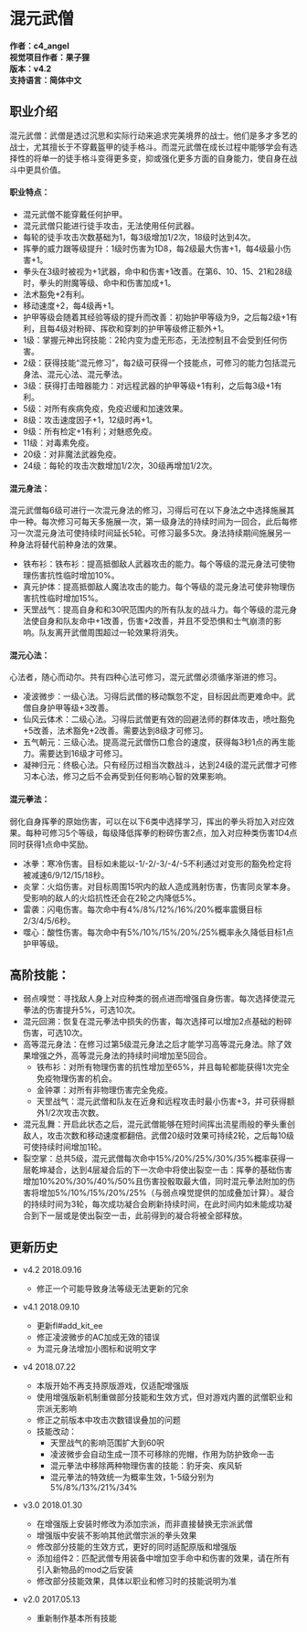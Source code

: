 # 混元武僧

**作者：c4_angel**  
**视觉项目作者：果子狸**  
**版本：v4.2**  
**支持语言：简体中文**

## 职业介绍
混元武僧：武僧是透过沉思和实际行动来追求完美境界的战士。他们是多才多艺的战士，尤其擅长于不穿戴盔甲的徒手格斗。而混元武僧在成长过程中能够学会有选择性的将单一的徒手格斗变得更多变，抑或强化更多方面的自身能力，使自身在战斗中更具价值。

#### 职业特点：
- 混元武僧不能穿戴任何护甲。
- 混元武僧只能进行徒手攻击，无法使用任何武器。
- 每轮的徒手攻击次数基础为1，每3级增加1/2次，18级时达到4次。
- 挥拳的威力跟等级提升：1级时伤害为1D8，每2级最大伤害+1，每4级最小伤害+1。
- 拳头在3级时被视为+1武器，命中和伤害+1改善。在第6、10、15、21和28级时，拳头的附魔等级、命中和伤害加成+1。
- 法术豁免+2有利。
- 移动速度+2，每4级再+1。
- 护甲等级会随着其经验等级的提升而改善：初始护甲等级为9，之后每2级+1有利，且每4级对粉碎、挥砍和穿刺的护甲等级修正额外+1。
- 1级：掌握元神出窍技能：2轮内变为虚无形态，无法控制且不会受到任何伤害。
- 2级：获得技能“混元修习”，每2级可获得一个技能点，可修习的能力包括混元身法、混元心法、混元拳法。
- 3级：获得打击暗器能力：对远程武器的护甲等级+1有利，之后每3级+1有利。
- 5级：对所有疾病免疫，免疫迟缓和加速效果。
- 8级：攻击速度因子+1，12级时再+1。
- 9级：所有检定+1有利；对魅惑免疫。
- 11级：对毒素免疫。
- 20级：对非魔法武器免疫。
- 24级：每轮的攻击次数增加1/2次，30级再增加1/2次。

#### 混元身法：
混元武僧每6级可进行一次混元身法的修习，习得后可在以下身法之中选择施展其中一种。每次修习可每天多施展一次，第一级身法的持续时间为一回合，此后每修习一次混元身法可使持续时间延长5轮。可修习最多5次。身法持续期间施展另一种身法将替代前种身法的效果。
- 铁布衫：铁布衫：提高抵御敌人武器攻击的能力。每个等级的混元身法可使物理伤害抗性临时增加10%。
- 真元护体：提高抵御敌人魔法攻击的能力。每个等级的混元身法可使非物理伤害抗性临时增加15%。
- 天罡战气：提高自身和和30呎范围内的所有队友的战斗力。每个等级的混元身法使自身和队友命中+1改善，伤害+2改善，并且不受恐惧和士气崩溃的影响。队友离开武僧周围超过一轮效果将消失。

#### 混元心法：
心法者，随心而动尔。共有四种心法可修习，混元武僧必须循序渐进的修习。
- 凌波微步：一级心法。习得后武僧的移动飘忽不定，目标因此而更难命中。武僧自身护甲等级+3改善。
- 仙风云体术：二级心法。习得后武僧更有效的回避法师的群体攻击，喷吐豁免+5改善，法术豁免+2改善。需要达到8级才可修习。
- 五气朝元：三级心法。提高混元武僧伤口愈合的速度，获得每3秒1点的再生能力。需要达到16级才可修习。
- 凝神归元：终极心法。只有经历过相当次数战斗，达到24级的混元武僧才可修习本心法，修习之后不会再受到任何影响心智的效果影响。

#### 混元拳法：
弱化自身挥拳的原始伤害，可以在以下6类中选择学习，挥出的拳头将加入对应效果。每种可修习5个等级，每级降低挥拳的粉碎伤害2点，加入对应种类伤害1D4点同时获得1点命中奖励。
- 冰拳：寒冷伤害。目标如未能以-1/-2/-3/-4/-5不利通过对变形的豁免检定将被减速6/9/12/15/18秒。
- 炎掌：火焰伤害。对目标周围15呎内的敌人造成溅射伤害，伤害同炎掌本身。受影响的敌人的火焰抗性还会在2轮之内降低5%。
- 雷袭：闪电伤害。每次命中有4%/8%/12%/16%/20%概率震慑目标2/3/4/5/6秒。
- 噬心：酸性伤害。每次命中有5%/10%/15%/20%/25%概率永久降低目标1点护甲等级。

## 高阶技能：
- 弱点嗅觉：寻找敌人身上对应种类的弱点进而增强自身伤害。每次选择使混元拳法的伤害提升5%，可选10次。
- 混元回溯：恢复在混元拳法中损失的伤害，每次选择可以增加2点基础的粉碎伤害，可选10次。
- 高等混元身法：在修习过第5级混元身法之后才能学习高等混元身法。除了效果增强之外，高等混元身法的持续时间增加至5回合。
	- 铁布衫：对所有物理伤害的抗性增加至65%，并且每轮都能获得1次完全免疫物理伤害的机会。
	- 金钟罩：对所有非物理伤害完全免疫。
	- 天罡战气：混元武僧和队友在近身和远程攻击时最小伤害+3，并可获得额外1/2次攻击次数。
- 混元乱舞：开启此状态之后，混元武僧能够在短时间挥出流星雨般的拳头重创敌人，攻击次数和移动速度都翻倍。武僧20级时效果可持续2轮，之后每10级可使持续时间增加1轮。
- 裂空掌：总共5级，混元武僧每次命中15%/20%/25%/30%/35%概率获得一层乾坤凝合，达到4层凝合后的下一次命中将使出裂空一击：挥拳的基础伤害增加10%20%/30%/40%/50%且伤害投骰取最大值，同时混元拳法附加的伤害将增加5%/10%/15%/20%/25%（与弱点嗅觉提供的加成叠加计算）。凝合的持续时间为3轮，每次成功凝合会刷新持续时间，在此时间内如未能成功凝合到下一层或是使出裂空一击，此前得到的凝合将被全部释放。


## 更新历史
- v4.2 2018.09.16
	- 修正一个可能导致身法等级无法更新的冗余

- v4.1 2018.09.10
	- 更新fl#add_kit_ee
	- 修正凌波微步的AC加成无效的错误
	- 为混元身法增加小图标和说明文字

- v4 2018.07.22
	- 本版开始不再支持原版游戏，仅适配增强版
	- 使用增强版新机制重做部分技能和生效方式，但对游戏内置的武僧职业和宗派无影响
	- 修正之前版本中攻击次数错误叠加的问题
	- 技能改动：
		*	天罡战气的影响范围扩大到60呎
		*	凌波微步会自动生成一顶不可移除的兜帽，作用为防护致命一击
		*	混元拳法中移除两种物理伤害的技能：豹牙突、疾风斩
		*	混元拳法的特效统一为概率生效，1-5级分别为5%/8%/13%/21%/34%

- v3.0 2018.01.30
	- 在增强版上安装时修改为添加宗派，而非直接替换无宗派武僧
	- 增强版中安装不影响其他武僧宗派的拳头效果
	- 修改部分技能的生效方式，更好的同时适配原版和增强版
	- 添加组件2：匹配武僧专用装备中增加空手命中和伤害的效果，请在所有引入新物品的mod之后安装
	- 修改部分技能效果，具体以职业和修习时的技能说明为准

- v2.0 2017.05.13
	- 重新制作基本所有技能
